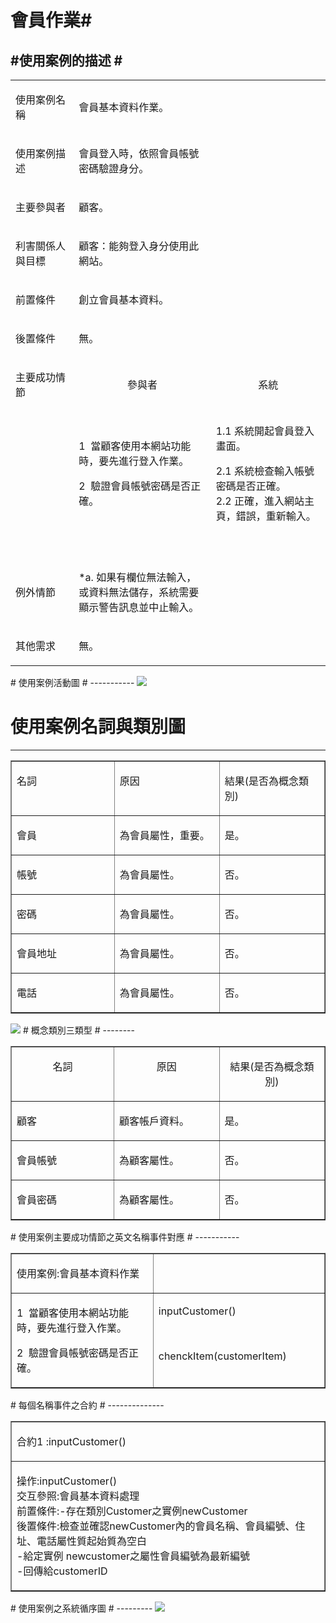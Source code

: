 # 會員作業#
#使用案例的描述 #
--------
<table border="0" cellspacing="0" cellpadding="0" width="557">
  <tr>
    <td width="104"><p>使用案例名稱</p></td>
    <td width="250"><p>會員基本資料作業。</p></td>
    <td width="204"><p>&nbsp;</p></td>
  </tr>
  <tr>
    <td width="104"><p>使用案例描述</p></td>
    <td width="250"><p>會員登入時，依照會員帳號密碼驗證身分。</p></td>
    <td width="204"><p>&nbsp;</p></td>
  </tr>
  <tr>
    <td width="104"><p>主要參與者</p></td>
    <td width="250"><p>顧客。</p></td>
    <td width="204"><p>&nbsp;</p></td>
  </tr>
  <tr>
    <td width="104"><p>利害關係人與目標</p></td>
    <td width="250"><p>顧客：能夠登入身分使用此網站。</p></td>
    <td width="204"><p>&nbsp;</p></td>
  </tr>
  <tr>
    <td width="104"><p>前置條件</p></td>
    <td width="250"><p>創立會員基本資料。</p></td>
    <td width="204"><p>&nbsp;</p></td>
  </tr>
  <tr>
    <td width="104"><p>後置條件</p></td>
    <td width="250"><p>無。</p></td>
    <td width="204"><p>&nbsp;</p></td>
  </tr>
  <tr>
    <td width="104"><p>主要成功情節</p></td>
    <td width="250"><p align="center">參與者</p></td>
    <td width="204"><p align="center">系統</p></td>
  </tr>
  <tr>
    <td width="104"><p>&nbsp;</p></td>
    <td width="250"><p>1  當顧客使用本網站功能時，要先進行登入作業。</p>
      <p>2  驗證會員帳號密碼是否正確。</p>
      <p>&nbsp;</p></td>
    <td width="204"><p>1.1 系統開起會員登入畫面。</p>
      <p>2.1 系統檢查輸入帳號密碼是否正確。<br />
        2.2 正確，進入網站主頁，錯誤，重新輸入。</p>
      <p>&nbsp;</p></td>
  </tr>
  <tr>
    <td width="104"><p>例外情節</p></td>
    <td width="250"><p>*a. 如果有欄位無法輸入，或資料無法儲存，系統需要顯示警告訊息並中止輸入。</p></td>
    <td width="204"><p>&nbsp;</p></td>
  </tr>
  <tr>
    <td width="104"><p>其他需求</p></td>
    <td width="250"><p>無。</p></td>
    <td width="204"><p>&nbsp;</p></td>
  </tr>
</table>
# 使用案例活動圖 #
-----------
<img src="https://images.plurk.com/7BdicKGJnpIWxt3ygtbR71.jpg">

# 使用案例名詞與類別圖 #
-----------
<table border="1" cellspacing="0" cellpadding="0" width="554">
  <tr>
    <td width="185" valign="top"><p>名詞</p></td>
    <td width="185" valign="top"><p>原因</p></td>
    <td width="185" valign="top"><p>結果(是否為概念類別)</p></td>
  </tr>
  <tr>
    <td width="185" valign="top"><p>會員</p></td>
    <td width="185" valign="top"><p>為會員屬性，重要。</p></td>
    <td width="185" valign="top"><p>是。</p></td>
  </tr>
  <tr>
    <td width="185" valign="top"><p>帳號</p></td>
    <td width="185" valign="top"><p>為會員屬性。</p></td>
    <td width="185" valign="top"><p>否。</p></td>
  </tr>
  <tr>
    <td width="185" valign="top"><p>密碼</p></td>
    <td width="185" valign="top"><p>為會員屬性。</p></td>
    <td width="185" valign="top"><p>否。</p></td>
  </tr>
  <tr>
    <td width="185" valign="top"><p>會員地址</p></td>
    <td width="185" valign="top"><p>為會員屬性。</p></td>
    <td width="185" valign="top"><p>否。</p></td>
  </tr>
  <tr>
    <td width="185" valign="top"><p>電話</p></td>
    <td width="185" valign="top"><p>為會員屬性。</p></td>
    <td width="185" valign="top"><p>否。</p></td>
  </tr>
</table>
<img src="https://images.plurk.com/3uqYGt6Bzi2dSmsgsFt6H3.jpg">
# 概念類別三類型 #
--------
<table border="1" cellspacing="0" cellpadding="0" width="557">
  <tr>
    <td width="185" valign="top"><p align="center">名詞</p></td>
    <td width="186" valign="top"><p align="center">原因</p></td>
    <td width="186" valign="top"><p align="center">結果(是否為概念類別)</p></td>
  </tr>
  <tr>
    <td width="185" valign="top"><p>顧客</p></td>
    <td width="186" valign="top"><p>顧客帳戶資料。</p></td>
    <td width="186" valign="top"><p>是。</p></td>
  </tr>
  <tr>
    <td width="185" valign="top"><p>會員帳號</p></td>
    <td width="186" valign="top"><p>為顧客屬性。</p></td>
    <td width="186" valign="top"><p>否。</p></td>
  </tr>
  <tr>
    <td width="185" valign="top"><p>會員密碼</p></td>
    <td width="186" valign="top"><p>為顧客屬性。</p></td>
    <td width="186" valign="top"><p>否。</p></td>
  </tr>
</table>
# 使用案例主要成功情節之英文名稱事件對應 #
-----------
<table border="1" cellspacing="0" cellpadding="0" width="554">
  <tr>
    <td width="277" valign="top"><p>使用案例:會員基本資料作業</p></td>
    <td width="277" valign="top"><p>&nbsp;</p></td>
  </tr>
  <tr>
    <td width="277" valign="top"><p>1  當顧客使用本網站功能時，要先進行登入作業。</p>
      <p>2  驗證會員帳號密碼是否正確。</p></td>
    <td width="277" valign="top"><p>inputCustomer()</p>
      <p>&nbsp;</p>
      <p>chenckItem(customerItem)</p></td>
  </tr>
</table>
# 每個名稱事件之合約 #
--------------
<table border="1" cellspacing="0" cellpadding="0" width="554">
  <tr>
    <td width="554" valign="top"><p>合約1 :inputCustomer()</p></td>
  </tr>
  <tr>
    <td width="554" valign="top"><p>操作:inputCustomer()<br />
      交互參照:會員基本資料處理  <br />
      前置條件:-存在類別Customer之實例newCustomer<br />
      後置條件:檢查並確認newCustomer內的會員名稱、會員編號、住 <br />
      址、電話屬性質起始質為空白<br />
      -給定實例 newcustomer之屬性會員編號為最新編號<br />
      -回傳給customerID</p></td>
  </tr>
</table>
# 使用案例之系統循序圖 #
---------
<img src="https://images.plurk.com/5DeGaNcc5NDRgTCeIpLo8R.jpg">